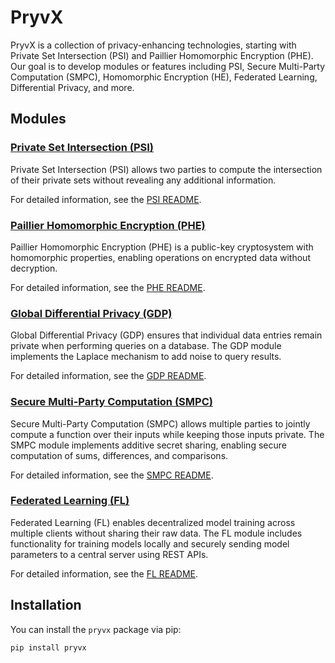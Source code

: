 # PryvX

PryvX is a collection of privacy-enhancing technologies, starting with Private Set Intersection (PSI) and Paillier Homomorphic Encryption (PHE). Our goal is to develop modules or features including PSI, Secure Multi-Party Computation (SMPC), Homomorphic Encryption (HE), Federated Learning, Differential Privacy, and more.

## Modules

### [Private Set Intersection (PSI)](psi/psi.md)
Private Set Intersection (PSI) allows two parties to compute the intersection of their private sets without revealing any additional information.

For detailed information, see the [PSI README](psi/psi.md).

### [Paillier Homomorphic Encryption (PHE)](phe/phe.md)
Paillier Homomorphic Encryption (PHE) is a public-key cryptosystem with homomorphic properties, enabling operations on encrypted data without decryption.

For detailed information, see the [PHE README](phe/phe.md).

### [Global Differential Privacy (GDP)](dp/dp.md)
Global Differential Privacy (GDP) ensures that individual data entries remain private when performing queries on a database. The GDP module implements the Laplace mechanism to add noise to query results.

For detailed information, see the [GDP README](dp/gdp.md).

### [Secure Multi-Party Computation (SMPC)](smpc/smpc.md)
Secure Multi-Party Computation (SMPC) allows multiple parties to jointly compute a function over their inputs while keeping those inputs private. The SMPC module implements additive secret sharing, enabling secure computation of sums, differences, and comparisons.

For detailed information, see the [SMPC README](smpc/smpc.md).

### [Federated Learning (FL)](federated_learning/fl.md)
Federated Learning (FL) enables decentralized model training across multiple clients without sharing their raw data. The FL module includes functionality for training models locally and securely sending model parameters to a central server using REST APIs.

For detailed information, see the [FL README](federated_learning/fl.md).

## Installation

You can install the `pryvx` package via pip:

```sh
pip install pryvx
